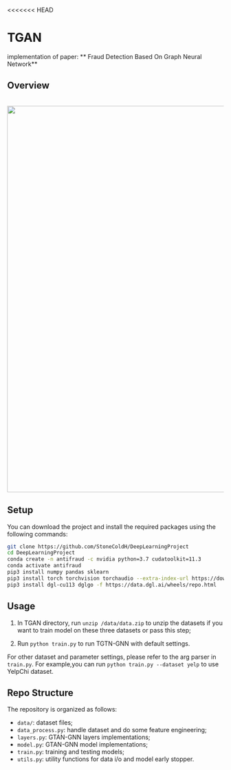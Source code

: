 <<<<<<< HEAD
# TGAN
implementation of paper: ** Fraud Detection Based On Graph Neural Network**

## Overview

<p align="center">
    <br>
    <a href="https://github.com/StoneColdH/DeepLearningProject">
        <img src="https://github.com/StoneColdH/DeepLearningProject/blob/main/figures/framework_tgtn.pdf" width="900"/>
    </a>
    <br>
<p>



## Setup

You can download the project and install the required packages using the following commands:

```bash
git clone https://github.com/StoneColdH/DeepLearningProject
cd DeepLearningProject
conda create -n antifraud -c nvidia python=3.7 cudatoolkit=11.3
conda activate antifraud
pip3 install numpy pandas sklearn
pip3 install torch torchvision torchaudio --extra-index-url https://download.pytorch.org/whl/cu113
pip3 install dgl-cu113 dglgo -f https://data.dgl.ai/wheels/repo.html
```

## Usage

1. In TGAN directory, run `unzip /data/data.zip` to unzip the datasets if you want to train model on these three datasets or pass this step;

2. Run `python train.py` to run TGTN-GNN with default settings.

For other dataset and parameter settings, please refer to the arg parser in `train.py`. For example,you can run `python train.py --dataset yelp` to use YelpChi dataset. 



## Repo Structure
The repository is organized as follows:
- `data/`: dataset files;
- `data_process.py`: handle dataset and do some feature engineering;
- `layers.py`: GTAN-GNN layers implementations;
- `model.py`: GTAN-GNN model implementations;
- `train.py`: training and testing models;
- `utils.py`: utility functions for data i/o and model early stopper.

